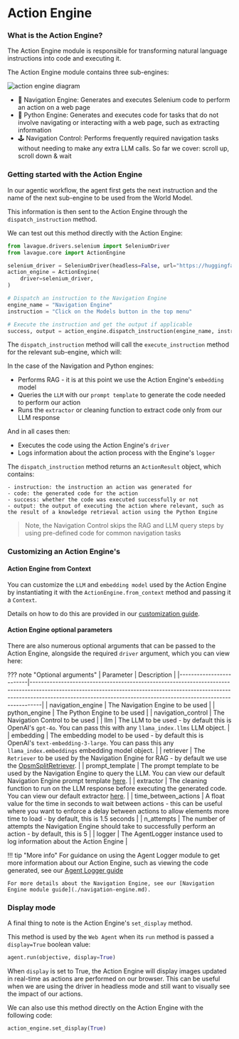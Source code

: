 # Action Engine

### What is the Action Engine?

The Action Engine module is responsible for transforming natural language instructions into code and executing it.

The Action Engine module contains three sub-engines:

![action engine diagram](../../assets/action-engine-diagram.png)

- 🚄 Navigation Engine: Generates and executes Selenium code to perform an action on a web page
- 🐍 Python Engine: Generates and executes code for tasks that do not involve navigating or interacting with a web page, such as extracting information
- 🕹️ Navigation Control: Performs frequently required navigation tasks without needing to make any extra LLM calls. So far we cover: scroll up, scroll down & wait


### Getting started with the Action Engine

In our agentic workflow, the agent first gets the next instruction and the name of the next sub-engine to be used from the World Model. 

This information is then sent to the Action Engine through the `dispatch_instruction` method. 

We can test out this method directly with the Action Engine:

```python
from lavague.drivers.selenium import SeleniumDriver
from lavague.core import ActionEngine

selenium_driver = SeleniumDriver(headless=False, url="https://huggingface.co/")
action_engine = ActionEngine(
    driver=selenium_driver,
)

# Dispatch an instruction to the Navigation Engine
engine_name = "Navigation Engine"
instruction = "Click on the Models button in the top menu"

# Execute the instruction and get the output if applicable
success, output = action_engine.dispatch_instruction(engine_name, instruction)
```

The `dispatch_instruction` method will call the `execute_instruction` method for the relevant sub-engine, which will:

In the case of the Navigation and Python engines:

- Performs RAG - it is at this point we use the Action Engine's `embedding` model
- Queries the `LLM` with our `prompt template` to generate the code needed to perform our action
- Runs the `extractor` or cleaning function to extract code only from our LLM response

And in all cases then:

- Executes the code using the Action Engine's `driver`
- Logs information about the action process with the Engine's `logger`

The `dispatch_instruction` method returns an `ActionResult` object, which contains:

    - instruction: the instruction an action was generated for
    - code: the generated code for the action
    - success: whether the code was executed successfully or not
    - output: the output of executing the action where relevant, such as the result of a knowledge retrieval action using the Python Engine

> Note, the Navigation Control skips the RAG and LLM query steps by using pre-defined code for common navigation tasks

### Customizing an Action Engine's 

#### Action Engine from Context

You can customize the `LLM` and `embedding model` used by the Action Engine by instantiating it with the `ActionEngine.from_context` method and passing it a `Context`.

Details on how to do this are provided in our [customization guide](../get-started/customization.md).

#### Action Engine optional parameters

There are also numerous optional arguments that can be passed to the Action Engine, alongside the required `driver` argument, which you can view here:

??? note "Optional arguments"
    | Parameter               | Description                                                                                                                                                                                                                                  |
    |-------------------------|----------------------------------------------------------------------------------------------------------------------------------------------------------------------------------------------------------------------------------------------|
    | navigation_engine     | The Navigation Engine to be used                                                                                                                                                                                                             |
    | python_engine         | The Python Engine to be used                                                                                                                                                                                                                 |
    | navigation_control    | The Navigation Control to be used                                                                                                                                                                                                            |
    | llm                   | The LLM to be used - by default this is OpenAI's `gpt-4o`. You can pass this with any `llama_index.llms` LLM object.                                                                                                                          |
    | embedding             | The embedding model to be used - by default this is OpenAI's `text-embedding-3-large`. You can pass this any `llama_index.embeddings` embedding model object.                                                                                 |
    | retriever             | The `Retriever` to be used by the Navigation Engine for RAG - by default we use the [OpsmSplitRetriever](https://github.com/lavague-ai/LaVague/blob/4768a09ae282f078dbf0edd9c9ee6f7bdf8be48f/lavague-core/lavague/core/retrievers.py#L86).    |
    | prompt_template       | The prompt template to be used by the Navigation Engine to query the LLM. You can view our default Navigation Engine prompt template [here](https://github.com/lavague-ai/LaVague/blob/4768a09ae282f078dbf0edd9c9ee6f7bdf8be48f/lavague-integrations/drivers/lavague-drivers-selenium/lavague/drivers/selenium/base.py#L177). |
    | extractor             | The cleaning function to run on the LLM response before executing the generated code. You can view our default extractor [here](https://github.com/lavague-ai/LaVague/blob/4768a09ae282f078dbf0edd9c9ee6f7bdf8be48f/lavague-core/lavague/core/extractors.py#L11).                       |
    | time_between_actions  | A float value for the time in seconds to wait between actions - this can be useful where you want to enforce a delay between actions to allow elements more time to load - by default, this is 1.5 seconds                                     |
    | n_attempts            | The number of attempts the Navigation Engine should take to successfully perform an action - by default, this is 5                                                                                                                             |
    | logger                | The AgentLogger instance used to log information about the Action Engine                                                                                                                                        |


!!! tip "More info"
    For guidance on using the Agent Logger module to get more information about our Action Engine, such as viewing the code generated, see our [Agent Logger guide](./local-log.md)
    
    For more details about the Navigation Engine, see our [Navigation Engine module guide](./navigation-engine.md).

### Display mode

A final thing to note is the Action Engine's `set_display` method. 

This method is used by the `Web Agent` when its `run` method is passed a `display=True` boolean value:

```python
agent.run(objective, display=True)
```

When `display` is set to True, the Action Engine will display images updated in real-time as actions are performed on our browser. This can be useful when we are using the driver in headless mode and still want to visually see the impact of our actions.

We can also use this method directly on the Action Engine with the following code:
```python
action_engine.set_display(True)
```
